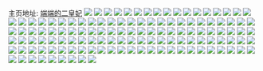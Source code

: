主页地址: [端端的二皇妃](https://weibo.com/u/2946170084) 
![](https://wx4.sinaimg.cn/mw2000/af9afce4gy1h9ptxz5f1hj20p819mk08.jpg) 
![](https://wx4.sinaimg.cn/mw2000/af9afce4gy1h9pty2ui1xj20zg1ba42w.jpg) 
![](https://wx4.sinaimg.cn/mw2000/af9afce4gy1h9pty36ir4j20zg1baaej.jpg) 
![](https://wx4.sinaimg.cn/mw2000/af9afce4gy1h9pty2kfnzj20zk1bfn2l.jpg) 
![](https://wx4.sinaimg.cn/mw2000/af9afce4gy1h9pty3go4nj20zk1bf472.jpg) 
![](https://wx4.sinaimg.cn/mw2000/af9afce4gy1h9pty1rhgtj23402c04qs.jpg) 
![](https://wx4.sinaimg.cn/mw2000/af9afce4gy1h8idbh0yiuj20u014047p.jpg) 
![](https://wx4.sinaimg.cn/mw2000/af9afce4gy1h8idb4hmihj20u014045r.jpg) 
![](https://wx4.sinaimg.cn/mw2000/af9afce4gy1h8idb8qzs0j20u0140aio.jpg) 
![](https://wx4.sinaimg.cn/mw2000/af9afce4gy1h8idbblhqij20u01407di.jpg) 
![](https://wx4.sinaimg.cn/mw2000/af9afce4gy1h782aftnijj20u0140agk.jpg) 
![](https://wx4.sinaimg.cn/mw2000/af9afce4gy1h782agkz5qj20u0140q8b.jpg) 
![](https://wx4.sinaimg.cn/mw2000/af9afce4gy1h782ahejwpj20u0140grf.jpg) 
![](https://wx4.sinaimg.cn/mw2000/af9afce4gy1h782ai6389j20u0140gr6.jpg) 
![](https://wx4.sinaimg.cn/mw2000/af9afce4gy1h782ajn01ej20u0140q98.jpg) 
![](https://wx4.sinaimg.cn/mw2000/af9afce4gy1h10bfkukowj21hc0u0aga.jpg) 
![](https://wx4.sinaimg.cn/mw2000/af9afce4gy1h10botdv5vj20wi1yctyz.jpg) 
![](https://wx4.sinaimg.cn/mw2000/af9afce4gy1h10bc83sdaj20w01kwwmu.jpg) 
![](https://wx4.sinaimg.cn/mw2000/af9afce4gy1h10bdhz7lnj21hn1zke7e.jpg) 
![](https://wx4.sinaimg.cn/mw2000/af9afce4gy1h0z5g9s2faj21c91vwx6p.jpg) 
![](https://wx4.sinaimg.cn/mw2000/af9afce4gy1gza1z5is3cj22yo280qv7.jpg) 
![](https://wx4.sinaimg.cn/mw2000/af9afce4gy1gza20d54xyj23402c04qs.jpg) 
![](https://wx4.sinaimg.cn/mw2000/af9afce4gy1gza2145o57j22tr259qv6.jpg) 
![](https://wx4.sinaimg.cn/mw2000/af9afce4gy1gza21rwwgxj23402c0kjm.jpg) 
![](https://wx4.sinaimg.cn/mw2000/af9afce4gy1gza1xo4f7zj22wf25kqv6.jpg) 
![](https://wx4.sinaimg.cn/mw2000/af9afce4gy1gza22hlqv6j22u925ne82.jpg) 
![](https://wx4.sinaimg.cn/mw2000/af9afce4gy1gx30v209nmj21hn1zku0x.jpg) 
![](https://wx4.sinaimg.cn/mw2000/af9afce4gy1gx30sqxw89j20go0gojub.jpg) 
![](https://wx4.sinaimg.cn/mw2000/af9afce4gy1gx30v8m2kej20u01hctle.jpg) 
![](https://wx4.sinaimg.cn/mw2000/af9afce4gy1gtpqpqta62j22io1eznpd.jpg) 
![](https://wx4.sinaimg.cn/mw2000/af9afce4gy1gtpqqhre4bj22io1ezu0x.jpg) 
![](https://wx4.sinaimg.cn/mw2000/af9afce4gy1gtpqqt6b72j22io1eze13.jpg) 
![](https://wx4.sinaimg.cn/mw2000/af9afce4gy1gtpqrq8f29j22io1ez4qq.jpg) 
![](https://wx4.sinaimg.cn/mw2000/af9afce4gy1gtpqslh21uj22io1ez4qq.jpg) 
![](https://wx4.sinaimg.cn/mw2000/af9afce4gy1gtpqtgzqrcj22io1ez1ky.jpg) 
![](https://wx4.sinaimg.cn/mw2000/af9afce4gy1gtpqukr9zuj23402c04qs.jpg) 
![](https://wx4.sinaimg.cn/mw2000/af9afce4gy1gtpqp1mx07j21sc2dsb2a.jpg) 
![](https://wx4.sinaimg.cn/mw2000/af9afce4gy1gtpquzo2t4j23402c04qq.jpg) 
![](https://wx4.sinaimg.cn/mw2000/af9afce4gy1gscaz3mjpdj22m817j4qt.jpg) 
![](https://wx4.sinaimg.cn/mw2000/af9afce4gy1gscaz7xhl4j20u00gvwm3.jpg) 
![](https://wx4.sinaimg.cn/mw2000/af9afce4gy1gscazf0vluj20u00gvqh2.jpg) 
![](https://wx4.sinaimg.cn/mw2000/af9afce4gy1gs44hvrpw5j21400u0jya.jpg) 
![](https://wx4.sinaimg.cn/mw2000/af9afce4gy1gs44jkebk2j21zk0x2x6r.jpg) 
![](https://wx4.sinaimg.cn/mw2000/af9afce4gy1grb943h6s0j20u0140k55.jpg) 
![](https://wx4.sinaimg.cn/mw2000/af9afce4gy1gqjez7rp2lj20n01dse81.jpg) 
![](https://wx4.sinaimg.cn/mw2000/af9afce4gy1glr765qlbuj20u0140apf.jpg) 
![](https://wx4.sinaimg.cn/mw2000/af9afce4gy1glr763c3bqj20u0140aoa.jpg) 
![](https://wx4.sinaimg.cn/mw2000/af9afce4ly1gflcqu8sd2j20u01407cm.jpg) 
![](https://wx4.sinaimg.cn/mw2000/af9afce4ly1gflcquzbl8j20u0140jyg.jpg) 
![](https://wx4.sinaimg.cn/mw2000/af9afce4ly1gflcqvv1zqj20u0140jyz.jpg) 
![](https://wx4.sinaimg.cn/mw2000/af9afce4ly1gfc3scje49j20u01hcdzu.jpg) 
![](https://wx4.sinaimg.cn/mw2000/af9afce4ly1gf1j8rv13bj20u0140wkg.jpg) 
![](https://wx4.sinaimg.cn/mw2000/af9afce4ly1gf1j9i1jdcj20u0140ae4.jpg) 
![](https://wx4.sinaimg.cn/mw2000/af9afce4ly1gel4p6bxfnj208w08w0ss.jpg) 
![](https://wx4.sinaimg.cn/mw2000/af9afce4ly1geeaka20v4j21hc0u0jyk.jpg) 
![](https://wx4.sinaimg.cn/mw2000/af9afce4gy1ge1tcu2nrnj216o1kw7gy.jpg) 
![](https://wx4.sinaimg.cn/mw2000/af9afce4ly1ge1tct7ggoj216o1kwx19.jpg) 
![](https://wx4.sinaimg.cn/mw2000/af9afce4ly1gddckuz3ulj21kw16o4an.jpg) 
![](https://wx4.sinaimg.cn/mw2000/af9afce4ly1gd7onzfxtvj208w08w0ss.jpg) 
![](https://wx4.sinaimg.cn/mw2000/af9afce4ly1gczd7esniuj20u010edpl.jpg) 
![](https://wx4.sinaimg.cn/mw2000/af9afce4ly1gczd7fn1dxj20qo0qotcd.jpg) 
![](https://wx4.sinaimg.cn/mw2000/af9afce4ly1gcw0bekvszj208w08w0ss.jpg) 
![](https://wx4.sinaimg.cn/mw2000/af9afce4ly1gcrghi60cwj21401hc1kx.jpg) 
![](https://wx4.sinaimg.cn/mw2000/af9afce4ly1gcehdw9589j20d40rujt1.jpg) 
![](https://wx4.sinaimg.cn/mw2000/af9afce4ly1gcdp2ylqerj20dw0dwwfl.jpg) 
![](https://wx4.sinaimg.cn/mw2000/af9afce4ly1gcd8pxcuukj212904o42a.jpg) 
![](https://wx4.sinaimg.cn/mw2000/af9afce4ly1gcd8ql8zqvj21kw16ox3y.jpg) 
![](https://wx4.sinaimg.cn/mw2000/af9afce4ly1gcb5y09z0rj20u01401kx.jpg) 
![](https://wx4.sinaimg.cn/mw2000/af9afce4ly1gca8qpryf7j208w08w0ss.jpg) 
![](https://wx4.sinaimg.cn/mw2000/af9afce4ly1gc9u7tmbiij216o1kwwzd.jpg) 
![](https://wx4.sinaimg.cn/mw2000/af9afce4ly1gc4c5muxghj20mk0u00w9.jpg) 
![](https://wx4.sinaimg.cn/mw2000/af9afce4ly1gbxhcqy535j21kw16o4qs.jpg) 
![](https://wx4.sinaimg.cn/mw2000/af9afce4ly1gbxhc00la0j21kw16o1l2.jpg) 
![](https://wx4.sinaimg.cn/mw2000/af9afce4ly1gbsg8yse90j216o1kw4qq.jpg) 
![](https://wx4.sinaimg.cn/mw2000/af9afce4ly1gbsg8ktyv4j216o1kw1ky.jpg) 
![](https://wx4.sinaimg.cn/mw2000/af9afce4ly1gbq9nr3rm5j216o1kwqv7.jpg) 
![](https://wx4.sinaimg.cn/mw2000/af9afce4ly1gbq9m2d5zvj21co0sdqar.jpg) 
![](https://wx4.sinaimg.cn/mw2000/af9afce4ly1gbq9nu223uj21ev0qgn4r.jpg) 
![](https://wx4.sinaimg.cn/mw2000/af9afce4ly1gbp538zr43j208w08w0ss.jpg) 
![](https://wx4.sinaimg.cn/mw2000/af9afce4ly1gblsipwfowj20u016iae4.jpg) 
![](https://wx4.sinaimg.cn/mw2000/af9afce4ly1gblkpin0g3j208w08w0ss.jpg) 
![](https://wx4.sinaimg.cn/mw2000/af9afce4ly1gbjm1ynvy5j20yw0p2wk4.jpg) 
![](https://wx4.sinaimg.cn/mw2000/af9afce4ly1gayj7u1w3rj20u01hcae6.jpg) 
![](https://wx4.sinaimg.cn/mw2000/af9afce4ly1gaxhuvqhcbj20u01hcgu7.jpg) 
![](https://wx4.sinaimg.cn/mw2000/af9afce4ly1gau7gyk0c6j20qo0x176m.jpg) 
![](https://wx4.sinaimg.cn/mw2000/af9afce4ly1galxklmbexj21400u0kg7.jpg) 
![](https://wx4.sinaimg.cn/mw2000/af9afce4ly1galw1nxadij20qo0wsjwr.jpg) 
![](https://wx4.sinaimg.cn/mw2000/af9afce4ly1gakejhw0fgj20u0140k0u.jpg) 
![](https://wx4.sinaimg.cn/mw2000/af9afce4ly1gah46nu3coj20r00qfwfz.jpg) 
![](https://wx4.sinaimg.cn/mw2000/af9afce4ly1gagdr4i9cfj20je0ek0xb.jpg) 
![](https://wx4.sinaimg.cn/mw2000/af9afce4ly1gadr266hksj2087065dg5.jpg) 
![](https://wx4.sinaimg.cn/mw2000/af9afce4ly1gadr2ceyypj20qo0hs41y.jpg) 
![](https://wx4.sinaimg.cn/mw2000/af9afce4ly1gaci43qolgj20m80la0v2.jpg) 
![](https://wx4.sinaimg.cn/mw2000/af9afce4ly1gabcurgmkzj216o1kwu12.jpg) 
![](https://wx4.sinaimg.cn/mw2000/af9afce4ly1gaa5oupndqj2084093t91.jpg) 
![](https://wx4.sinaimg.cn/mw2000/af9afce4ly1gaa5ouffy4j2087065dg5.jpg) 
![](https://wx4.sinaimg.cn/mw2000/af9afce4ly1ga8y58f8uvj20u01hcq9p.jpg) 
![](https://wx4.sinaimg.cn/mw2000/af9afce4ly1ga8y5puq1xj20u01hcgrd.jpg) 
![](https://wx4.sinaimg.cn/mw2000/af9afce4ly1ga8v9n0xzcj20u01hc4qp.jpg) 
![](https://wx4.sinaimg.cn/mw2000/af9afce4ly1ga5u4evb1kj20u01hcwjb.jpg) 
![](https://wx4.sinaimg.cn/mw2000/af9afce4ly1ga5u4fctiog20u00u0779.jpg) 
![](https://wx4.sinaimg.cn/mw2000/af9afce4ly1ga5cpxvd8lj20s70rs491.jpg) 
![](https://wx4.sinaimg.cn/mw2000/af9afce4ly1ga4nfu4uvhj20vv0wymz6.jpg) 
![](https://wx4.sinaimg.cn/mw2000/af9afce4ly1ga4eqcn8h2j216o1kw7rn.jpg) 
![](https://wx4.sinaimg.cn/mw2000/af9afce4ly1ga3iv53qpcj20u00zhtiu.jpg) 
![](https://wx4.sinaimg.cn/mw2000/af9afce4ly1ga3gb3w9puj20ap0ed75t.jpg) 
![](https://wx4.sinaimg.cn/mw2000/af9afce4ly1ga3bupqo9cj21900u0aeq.jpg) 
![](https://wx4.sinaimg.cn/mw2000/af9afce4ly1ga2der340aj21kw16o4qq.jpg) 
![](https://wx4.sinaimg.cn/mw2000/af9afce4ly1ga2derea7ej21kw16on4x.jpg) 
![](https://wx4.sinaimg.cn/mw2000/af9afce4ly1ga2deq0jo9j20u00u0myp.jpg) 
![](https://wx4.sinaimg.cn/mw2000/af9afce4ly1ga1wi33vcaj20u01hctz3.jpg) 
![](https://wx4.sinaimg.cn/mw2000/af9afce4ly1g4pugwiwcpj20u0140n30.jpg) 
![](https://wx4.sinaimg.cn/mw2000/af9afce4ly1g4pugvabmij20u0140n4h.jpg) 
![](https://wx4.sinaimg.cn/mw2000/af9afce4ly1g4pugxitmzj20u0140ah5.jpg) 
![](https://wx4.sinaimg.cn/mw2000/af9afce4gy1g1l9u94i3uj20u01hcdp9.jpg) 
![](https://wx4.sinaimg.cn/mw2000/af9afce4ly1g008uubi4rj20u00yjaho.jpg) 
![](https://wx4.sinaimg.cn/mw2000/af9afce4ly1fzkg9628o2j20jg0jg42s.jpg) 
![](https://wx4.sinaimg.cn/mw2000/af9afce4ly1fz8hqe6b6oj20qo0dcgmo.jpg) 
![](https://wx4.sinaimg.cn/mw2000/af9afce4ly1fz5dqryyspj20qo0zkwl0.jpg) 
![](https://wx4.sinaimg.cn/mw2000/af9afce4ly1fz5dqtag7fj20zk0qoai0.jpg) 
![](https://wx4.sinaimg.cn/mw2000/af9afce4ly1fx7tblmxo5j20et0m83zm.jpg) 
![](https://wx4.sinaimg.cn/mw2000/af9afce4ly1fx7tbmow1cj20np0hs40d.jpg) 
![](https://wx4.sinaimg.cn/mw2000/af9afce4ly1fx7tbnml7kj20np0hs764.jpg) 
![](https://wx4.sinaimg.cn/mw2000/af9afce4ly1fx7tbo210gj20qo0hswfw.jpg) 
![](https://wx4.sinaimg.cn/mw2000/af9afce4ly1fx7tbon8mgj20hs0npjss.jpg) 
![](https://wx4.sinaimg.cn/mw2000/af9afce4ly1fx7tbphganj20hs0npmz0.jpg) 
